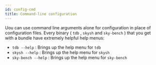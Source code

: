 ```yaml
---
id: config-cmd
title: Command-line configuration
---
```

Uou can use command line arguments alone for configuration in place of configuration files. Every binary ( `tdb` , `skysh` and `sky-bench` ) that you get with a bundle have extremely helpful help menus:

* `tdb --help` : Brings up the help menu for `tdb`
* `skysh --help` : Brings up the help menu for `skysh`
* `sky-bench --help` : Brings up the help menu for `sky-bench`